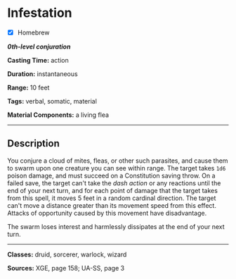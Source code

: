 # Infestation

- [x] Homebrew

***0th-level conjuration***

**Casting Time:** action

**Duration:** instantaneous

**Range:** 10 feet

**Tags:** verbal, somatic, material

**Material Components:** a living flea

---

## Description
You conjure a cloud of mites, fleas, or other such parasites, and cause them to swarm upon one creature you can see within range. The target takes `1d6` poison damage, and must succeed on a Constitution saving throw. On a failed save, the target can't take the *dash action* or any reactions until the end of your next turn, and for each point of damage that the target takes from this spell, it moves 5 feet in a random cardinal direction. The target can't move a distance greater than its movement speed from this effect. Attacks of opportunity caused by this movement have disadvantage.

The swarm loses interest and harmlessly dissipates at the end of your next turn.

---

**Classes:** druid, sorcerer, warlock, wizard

**Sources:** XGE, page 158; UA-SS, page 3

<!-- QA pass needed -->

